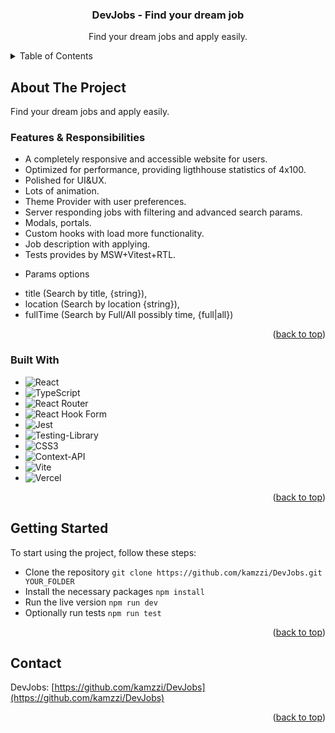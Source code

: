 <div align="center">
  <h3 align="center">DevJobs - Find your dream job</h3>

  <p align="center">
    Find your dream jobs and apply easily.
    <br />
  </p>
</div>

<!-- TABLE OF CONTENTS -->
<details>
  <summary>Table of Contents</summary>
  <ol>
    <li>
      <a href="#about-the-project">About The Project</a>
      <ul>
        <li><a href="#built-with">Built With</a></li>
      </ul>
    </li>
    <li>
      <a href="#getting-started">Getting Started</a>
    </li>
    <li>
      <a href="#contact">Contact</a>
    </li>
  </ol>
</details>

## About The Project

Find your dream jobs and apply easily.

### Features & Responsibilities

- A completely responsive and accessible website for users.
- Optimized for performance, providing ligthhouse statistics of 4x100.
- Polished for UI&UX.
- Lots of animation.
- Theme Provider with user preferences.
- Server responding jobs with filtering and advanced search params.
- Modals, portals.
- Custom hooks with load more functionality.
- Job description with applying.
- Tests provides by MSW+Vitest+RTL.

* Params options

- title (Search by title, {string}),
- location (Search by location {string}),
- fullTime (Search by Full/All possibly time, {full|all})

<p align="right">(<a href="#readme-top">back to top</a>)</p>

### Built With

- ![React](https://img.shields.io/badge/react-%2320232a.svg?style=for-the-badge&logo=react&logoColor=%2361DAFB)
- ![TypeScript](https://img.shields.io/badge/typescript-%23007ACC.svg?style=for-the-badge&logo=typescript&logoColor=white)
- ![React Router](https://img.shields.io/badge/React_Router-CA4245?style=for-the-badge&logo=react-router&logoColor=white)
- ![React Hook Form](https://img.shields.io/badge/React%20Hook%20Form-%23EC5990.svg?style=for-the-badge&logo=reacthookform&logoColor=white)
- ![Jest](https://img.shields.io/badge/-jest-%23C21325?style=for-the-badge&logo=jest&logoColor=white)
- ![Testing-Library](https://img.shields.io/badge/-TestingLibrary-%23E33332?style=for-the-badge&logo=testing-library&logoColor=white)
- ![CSS3](https://img.shields.io/badge/css3-%231572B6.svg?style=for-the-badge&logo=css3&logoColor=white)
- ![Context-API](https://img.shields.io/badge/Context--Api-000000?style=for-the-badge&logo=react)
- ![Vite](https://img.shields.io/badge/vite-%23646CFF.svg?style=for-the-badge&logo=vite&logoColor=white)
- ![Vercel](https://img.shields.io/badge/vercel-%23000000.svg?style=for-the-badge&logo=vercel&logoColor=white)

<p align="right">(<a href="#readme-top">back to top</a>)</p>

## Getting Started

To start using the project, follow these steps:

- Clone the repository `git clone https://github.com/kamzzi/DevJobs.git YOUR_FOLDER`
- Install the necessary packages `npm install`
- Run the live version `npm run dev`
- Optionally run tests `npm run test`

<p align="right">(<a href="#readme-top">back to top</a>)</p>

## Contact

DevJobs: [https://github.com/kamzzi/DevJobs](https://github.com/kamzzi/DevJobs)

<p align="right">(<a href="#readme-top">back to top</a>)</p>
